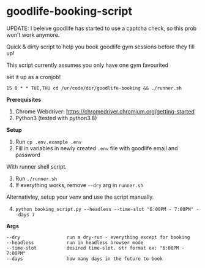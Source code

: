# goodlife-booking-script

UPDATE: I beleive goodlife has started to use a captcha check, so this prob won't work anymore. 

Quick & dirty script to help you book goodlife gym sessions before they fill up!

This script currently assumes you only have one gym favourited

set it up as a cronjob!

`15 0 * * TUE,THU cd /ur/code/dir/goodlife-booking && ./runner.sh`

**Prerequisites**

1. Chrome Webdriver: https://chromedriver.chromium.org/getting-started
2. Python3 (tested with python3.8)

**Setup**

1. Run `cp .env.example .env`
2. Fill in variables in newly created `.env` file with goodlife email and password

With runner shell script.

3. Run `./runner.sh`
4. If everything works, remove `--dry` arg in `runner.sh`

Alternativley, setup your venv and use the script manually.

4. `python booking_script.py --headless --time-slot "6:00PM - 7:00PM" --days 7`

**Args**

```
--dry                 run a dry-run - everything except for booking
--headless            run in headless browser mode
--time-slot           desired time-slot. str format ex: "6:00PM - 7:00PM"
--days                how many days in the future to book
```


